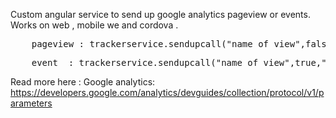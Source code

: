 <p>
	Custom angular service to send up google analytics pageview or events.
	Works on web , mobile we  and cordova .
</p>

<pre>
	pageview : trackerservice.sendupcall("name_of_view",false,"","");
</pre>

<pre>
	event  : trackerservice.sendupcall("name_of_view",true,"name_of_event_action","name_of_event_category");
</pre>


Read more here : Google analytics: https://developers.google.com/analytics/devguides/collection/protocol/v1/parameters